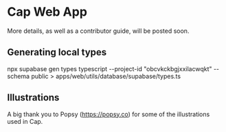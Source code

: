 # Cap Web App

More details, as well as a contributor guide, will be posted soon.

## Generating local types

npx supabase gen types typescript --project-id "obcvkckbgjxxilacwqkt" --schema public > apps/web/utils/database/supabase/types.ts

## Illustrations

A big thank you to Popsy (https://popsy.co) for some of the illustrations used in Cap.

